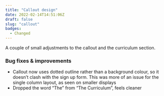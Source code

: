 ```yaml
---
title: "Callout design"
date: 2022-02-14T14:51:06Z
draft: false
slug: "callout"
badges: 
  - Changed
---
```


A couple of small adjustments to the callout and the curriculum section.

### Bug fixes & improvements

- Callout now uses dotted outline rather than a background colour, so it doesn’t clash with the sign up form. This was more of an issue for the single column layout, as seen on smaller displays
- Dropped the word “The” from “The Curriculum”, feels cleaner